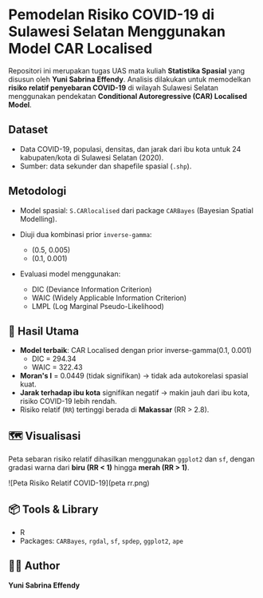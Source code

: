 # Pemodelan Risiko COVID-19 di Sulawesi Selatan Menggunakan Model CAR Localised

Repositori ini merupakan tugas UAS mata kuliah **Statistika Spasial** yang disusun oleh **Yuni Sabrina Effendy**. Analisis dilakukan untuk memodelkan **risiko relatif penyebaran COVID-19** di wilayah Sulawesi Selatan menggunakan pendekatan **Conditional Autoregressive (CAR) Localised Model**.

## Dataset
- Data COVID-19, populasi, densitas, dan jarak dari ibu kota untuk 24 kabupaten/kota di Sulawesi Selatan (2020).
- Sumber: data sekunder dan shapefile spasial (`.shp`).

## Metodologi
- Model spasial: `S.CARlocalised` dari package `CARBayes` (Bayesian Spatial Modelling).
- Diuji dua kombinasi prior `inverse-gamma`:  
  - (0.5, 0.005)  
  - (0.1, 0.001)

- Evaluasi model menggunakan:  
  - DIC (Deviance Information Criterion)  
  - WAIC (Widely Applicable Information Criterion)  
  - LMPL (Log Marginal Pseudo-Likelihood)

## 🧾 Hasil Utama
- **Model terbaik**: CAR Localised dengan prior inverse-gamma(0.1, 0.001)  
  - DIC = 294.34  
  - WAIC = 322.43
- **Moran's I** = 0.0449 (tidak signifikan) → tidak ada autokorelasi spasial kuat.
- **Jarak terhadap ibu kota** signifikan negatif → makin jauh dari ibu kota, risiko COVID-19 lebih rendah.
- Risiko relatif (`RR`) tertinggi berada di **Makassar** (RR > 2.8).

## 🗺️ Visualisasi
Peta sebaran risiko relatif dihasilkan menggunakan `ggplot2` dan `sf`, dengan gradasi warna dari **biru (RR < 1)** hingga **merah (RR > 1)**.


![Peta Risiko Relatif COVID-19](peta rr.png)

## 📦 Tools & Library
- R  
- Packages: `CARBayes`, `rgdal`, `sf`, `spdep`, `ggplot2`, `ape`

## 👩‍💻 Author
**Yuni Sabrina Effendy**  
